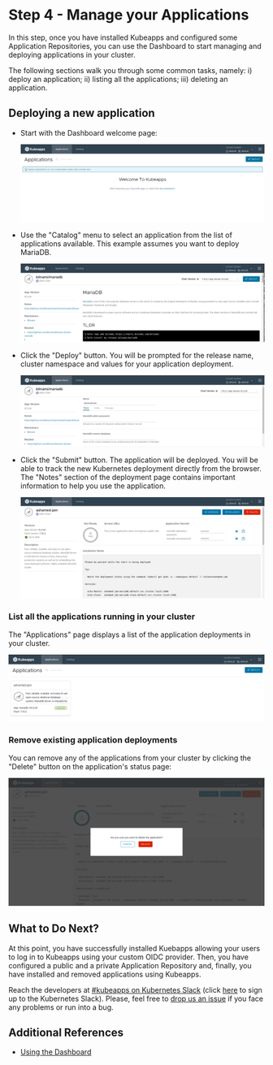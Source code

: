 # Step 4 - Manage your Applications

In this step, once you have installed Kubeapps and configured some Application Repositories, you can use the Dashboard to start managing and deploying applications in your cluster.

The following sections walk you through some common tasks, namely: i) deploy an application; ii) listing all the applications; iii) deleting an application.

## Deploying a new application

- Start with the Dashboard welcome page:

  ![Dashboard main page](./img/step-4-1.png)

- Use the "Catalog" menu to select an application from the list of applications available. This example assumes you want to deploy MariaDB.

  ![MariaDB chart](./img/step-4-2.png)

- Click the "Deploy" button. You will be prompted for the release name, cluster namespace and values for your application deployment.

  ![MariaDB installation](./img/step-4-3.png)

- Click the "Submit" button. The application will be deployed. You will be able to track the new Kubernetes deployment directly from the browser. The "Notes" section of the deployment page contains important information to help you use the application.

  ![MariaDB deployment](./img/step-4-4.png)

### List all the applications running in your cluster

The "Applications" page displays a list of the application deployments in your cluster.

![Deployment list](./img/step-4-5.png)

### Remove existing application deployments

You can remove any of the applications from your cluster by clicking the "Delete" button on the application's status page:

![Deployment removal](./img/step-4-6.png)

## What to Do Next?

At this point, you have successfully installed Kuebapps allowing your users to log in to Kubeapps using your custom OIDC provider. Then, you have configured a public and a private Application Repository and, finally, you have installed and removed applications using Kubeapps.

Reach the developers at [#kubeapps on Kubernetes Slack](https://kubernetes.slack.com/messages/kubeapps) (click [here](http://slack.k8s.io) to sign up to the Kubernetes Slack). Please, feel free to [drop us an issue](https://github.com/kubeapps/kubeapps/issues/new) if you face any problems or run into a bug.

## Additional References

- [Using the Dashboard](https://github.com/kubeapps/kubeapps/blob/master/docs/user/dashboard.md)
